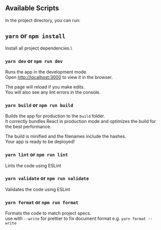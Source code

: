 ## Available Scripts

In the project directory, you can run:

## `yarn` or `npm install`

Install all project dependencies.\

### `yarn dev` or `npm run dev`

Runs the app in the development mode.\
Open [http://localhost:3000](http://localhost:3000) to view it in the browser.

The page will reload if you make edits.\
You will also see any lint errors in the console.

### `yarn build` or `npm run build`

Builds the app for production to the `build` folder.\
It correctly bundles React in production mode and optimizes the build for the best performance.

The build is minified and the filenames include the hashes.\
Your app is ready to be deployed!

### `yarn lint` or `npm run lint`

Lints the code using ESLint

### `yarn validate` or `npm run validate`

Validates the code using ESLint

### `yarn format` or `npm run format`

Formats the code to match project specs.\
use with `--write` for prettier to fix document format e.g. `yarn format --write`
